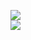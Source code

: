 [![](https://img.shields.io/badge/Made%20With-Github%20Spray-lightgrey.svg?style=for-the-badge&logo=github)](https://github.com/Annihil/github-spray#13301)  
[![](https://i.imgur.com/2DrTn0Z.gif)](https://github.com/Annihil/github-spray)